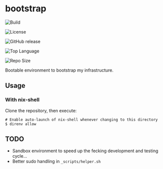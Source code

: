 # bootstrap

<!-- Build Status -->
![Build](https://github.com/rslangl/bootstrap/actions/workflows/lint.yml/badge.svg)

<!-- License -->
![License](https://img.shields.io/github/license/rslangl/bootstrap)

<!-- Release Version -->
![GitHub release](https://img.shields.io/github/v/release/rslangl/bootstrap)

<!-- Top Language -->
![Top Language](https://img.shields.io/github/languages/top/rslangl/bootstrap)

<!-- Repo Size -->
![Repo Size](https://img.shields.io/github/repo-size/rslangl/bootstrap)

Bootable environment to bootstrap my infrastructure.

## Usage

### With nix-shell

Clone the repository, then execute:
```shell
# Enable auto-launch of nix-shell whenever changing to this directory
$ direnv allow
```

## TODO

* Sandbox environment to speed up the fecking development and testing cycle...
* Better sudo handling in `_scripts/helper.sh`
